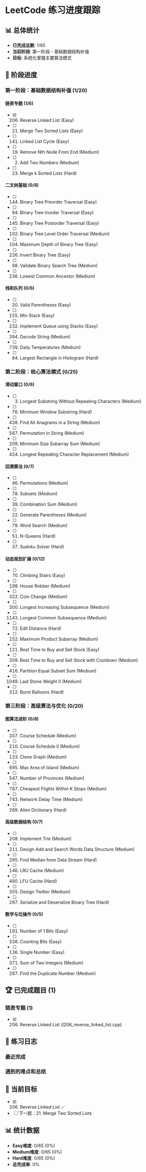 # LeetCode 练习进度跟踪

## 📊 总体统计

- **已完成总数**: 1/65
- **当前阶段**: 第一阶段 - 基础数据结构补强
- **目标**: 系统化掌握主要算法模式

## 🎯 阶段进度

### 第一阶段：基础数据结构补强 (1/20)

#### 链表专题 (1/6)
- [x] 206. Reverse Linked List (Easy)
- [ ] 21. Merge Two Sorted Lists (Easy) 
- [ ] 141. Linked List Cycle (Easy)
- [ ] 19. Remove Nth Node From End (Medium)
- [ ] 2. Add Two Numbers (Medium)
- [ ] 23. Merge k Sorted Lists (Hard)

#### 二叉树基础 (0/8)
- [ ] 144. Binary Tree Preorder Traversal (Easy)
- [ ] 94. Binary Tree Inorder Traversal (Easy)
- [ ] 145. Binary Tree Postorder Traversal (Easy)
- [ ] 102. Binary Tree Level Order Traversal (Medium)
- [ ] 104. Maximum Depth of Binary Tree (Easy)
- [ ] 226. Invert Binary Tree (Easy)
- [ ] 98. Validate Binary Search Tree (Medium)
- [ ] 236. Lowest Common Ancestor (Medium)

#### 栈和队列 (0/6)
- [ ] 20. Valid Parentheses (Easy)
- [ ] 155. Min Stack (Easy)
- [ ] 232. Implement Queue using Stacks (Easy)
- [ ] 394. Decode String (Medium)
- [ ] 739. Daily Temperatures (Medium)
- [ ] 84. Largest Rectangle in Histogram (Hard)

### 第二阶段：核心算法模式 (0/25)

#### 滑动窗口 (0/6)
- [ ] 3. Longest Substring Without Repeating Characters (Medium)
- [ ] 76. Minimum Window Substring (Hard)
- [ ] 438. Find All Anagrams in a String (Medium)
- [ ] 567. Permutation in String (Medium)
- [ ] 209. Minimum Size Subarray Sum (Medium)
- [ ] 424. Longest Repeating Character Replacement (Medium)

#### 回溯算法 (0/7)
- [ ] 46. Permutations (Medium)
- [ ] 78. Subsets (Medium)
- [ ] 39. Combination Sum (Medium)
- [ ] 22. Generate Parentheses (Medium)
- [ ] 79. Word Search (Medium)
- [ ] 51. N-Queens (Hard)
- [ ] 37. Sudoku Solver (Hard)

#### 动态规划扩展 (0/12)
- [ ] 70. Climbing Stairs (Easy)
- [ ] 198. House Robber (Medium)
- [ ] 322. Coin Change (Medium)
- [ ] 300. Longest Increasing Subsequence (Medium)
- [ ] 1143. Longest Common Subsequence (Medium)
- [ ] 72. Edit Distance (Hard)
- [ ] 152. Maximum Product Subarray (Medium)
- [ ] 121. Best Time to Buy and Sell Stock (Easy)
- [ ] 309. Best Time to Buy and Sell Stock with Cooldown (Medium)
- [ ] 416. Partition Equal Subset Sum (Medium)
- [ ] 1049. Last Stone Weight II (Medium)
- [ ] 312. Burst Balloons (Hard)

### 第三阶段：高级算法与优化 (0/20)

#### 图算法进阶 (0/8)
- [ ] 207. Course Schedule (Medium)
- [ ] 210. Course Schedule II (Medium)
- [ ] 133. Clone Graph (Medium)
- [ ] 695. Max Area of Island (Medium)
- [ ] 547. Number of Provinces (Medium)
- [ ] 787. Cheapest Flights Within K Stops (Medium)
- [ ] 743. Network Delay Time (Medium)
- [ ] 269. Alien Dictionary (Hard)

#### 高级数据结构 (0/7)
- [ ] 208. Implement Trie (Medium)
- [ ] 211. Design Add and Search Words Data Structure (Medium)
- [ ] 295. Find Median from Data Stream (Hard)
- [ ] 146. LRU Cache (Medium)
- [ ] 460. LFU Cache (Hard)
- [ ] 355. Design Twitter (Medium)
- [ ] 297. Serialize and Deserialize Binary Tree (Hard)

#### 数学与位操作 (0/5)
- [ ] 191. Number of 1 Bits (Easy)
- [ ] 338. Counting Bits (Easy)
- [ ] 136. Single Number (Easy)
- [ ] 371. Sum of Two Integers (Medium)
- [ ] 287. Find the Duplicate Number (Medium)

## 🏆 已完成题目 (1)

### 链表专题 (1)
- [x] 206. Reverse Linked List (l206_reverse_linked_list.cpp)

## 📝 练习日志

### 最近完成
<!-- 在这里记录每天的练习情况 -->

### 遇到的难点和总结
<!-- 记录学习过程中的思考和总结 -->

## 🎯 当前目标
- [x] 206. Reverse Linked List ✅
- [ ] 下一题：21. Merge Two Sorted Lists

## 📊 统计数据
- **Easy难度**: 0/65 (0%)
- **Medium难度**: 0/65 (0%)  
- **Hard难度**: 0/65 (0%)
- **总完成率**: 0%